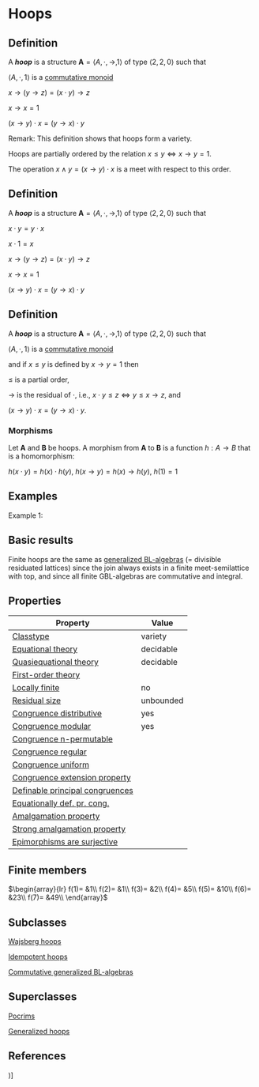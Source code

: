 # Hoops

## Definition
A ***hoop*** is a structure $\mathbf{A}=\langle A,\cdot,\rightarrow,1\rangle$ of type $\langle 2,2,0\rangle$ such that

$\langle A,\cdot ,1\rangle$ is a [commutative monoid](commutative_monoids.md)

$x\rightarrow ( y\rightarrow z) = (x\cdot y)\rightarrow z$

$x\rightarrow x=1$

$(x\rightarrow y)\cdot x = (y\rightarrow x)\cdot y$


Remark: 
This definition shows that hoops form a variety.

Hoops are partially ordered by the relation $x\leq y \iff
x\rightarrow y=1$.

The operation $x\wedge y = (x\rightarrow y)\cdot x$ is a meet with
respect to this order.


## Definition
A ***hoop*** is a structure $\mathbf{A}=\langle A,\cdot,\rightarrow,1\rangle$ of type $\langle 2,2,0\rangle$ such that

$x\cdot y = y\cdot x$

$x\cdot 1 = x$

$x\rightarrow ( y\rightarrow z) = (x\cdot y)\rightarrow z$

$x\rightarrow x=1$

$(x\rightarrow y)\cdot x = (y\rightarrow x)\cdot y$


## Definition
A ***hoop*** is a structure $\mathbf{A}=\langle A,\cdot,\rightarrow,1\rangle$ of type $\langle 2,2,0\rangle$ such that

$\langle A,\cdot ,1\rangle$ is a [commutative monoid](commutative_monoids.md)

and if $x\le y$ is defined by $x\rightarrow y = 1$ then

$\le$ is a partial order,

$\rightarrow$ is the residual of $\cdot$, i.e., $x\cdot y\le z \iff y\le x\rightarrow z$, and

$(x\rightarrow y)\cdot x = (y\rightarrow x)\cdot y$.


### Morphisms
Let $\mathbf{A}$ and $\mathbf{B}$ be hoops. A morphism from $\mathbf{A}$ to $\mathbf{B}$ is a function $h:A\rightarrow B$ that is a homomorphism: 

$h(x\cdot y)=h(x)\cdot h(y)$, $h(x\rightarrow y)=h(x)\rightarrow h(y)$, $h(1)=1$

## Examples
Example 1: 

## Basic results

Finite hoops are the same as [generalized BL-algebras](generalized_bl-algebras.md) (= divisible residuated lattices) since the join always exists in a finite meet-semilattice with top, and since all finite GBL-algebras are commutative and integral.

## Properties


|Property|Value|
|---|---|
|[Classtype](classtype.md)  |variety |
|[Equational theory](equational_theory.md)  |decidable |
|[Quasiequational theory](quasiequational_theory.md)  |decidable |
|[First-order theory](first-order_theory.md)  | |
|[Locally finite](locally_finite.md)  |no |
|[Residual size](residual_size.md)  |unbounded |
|[Congruence distributive](congruence_distributive.md)  |yes |
|[Congruence modular](congruence_modular.md)  |yes |
|[Congruence n-permutable](congruence_n-permutable.md)  | |
|[Congruence regular](congruence_regular.md)  | |
|[Congruence uniform](congruence_uniform.md)  | |
|[Congruence extension property](congruence_extension_property.md)  | |
|[Definable principal congruences](definable_principal_congruences.md)  | |
|[Equationally def. pr. cong.](equationally_def._pr._cong..md)  | |
|[Amalgamation property](amalgamation_property.md)  | |
|[Strong amalgamation property](strong_amalgamation_property.md)  | |
|[Epimorphisms are surjective](epimorphisms_are_surjective.md)  | |
## Finite members

$\begin{array}{lr}
f(1)= &1\\
f(2)= &1\\
f(3)= &2\\
f(4)= &5\\
f(5)= &10\\
f(6)= &23\\
f(7)= &49\\
\end{array}$

## Subclasses
[Wajsberg hoops](wajsberg_hoops.md) 

[Idempotent hoops](idempotent_hoops.md) 

[Commutative generalized BL-algebras](commutative_generalized_bl-algebras.md) 

## Superclasses
[Pocrims](pocrims.md) 

[Generalized hoops](generalized_hoops.md) 


## References


)]
